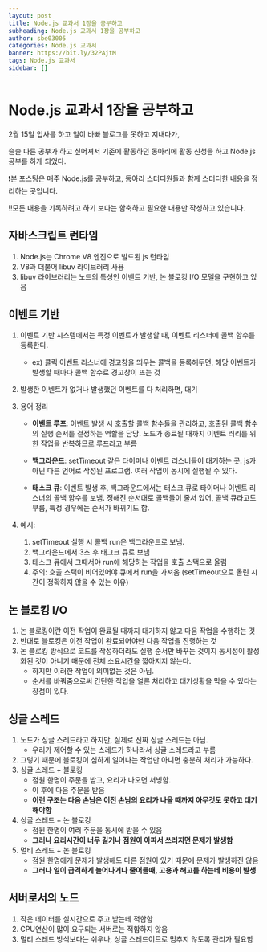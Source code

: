 ```yaml
---
layout: post
title: Node.js 교과서 1장을 공부하고
subheading: Node.js 교과서 1장을 공부하고
author: sbe03005
categories: Node.js 교과서
banner: https://bit.ly/32PAjtM
tags: Node.js 교과서
sidebar: []
---
```


# Node.js 교과서 1장을 공부하고



2월 15일 입사를 하고 일이 바빠 블로그를 못하고 지내다가, 

슬슬 다른 공부가 하고 싶어져서 기존에 활동하던 동아리에 활동 신청을 하고 Node.js 공부를 하게 되었다.



❗️본 포스팅은 매주 Node.js를 공부하고, 동아리 스터디원들과 함께 스터디한 내용을 정리하는 곳입니다.

‼️모든 내용을 기록하려고 하기 보다는 함축하고 필요한 내용만 작성하고 있습니다.



## 자바스크립트 런타임

1. Node.js는 Chrome V8 엔진으로 빌드된 js 런타임
2. V8과 더불어 libuv 라이브러리 사용
3. libuv 라이브러리는 노드의 특성인 이벤트 기반, 논 블로킹 I/O 모델을 구현하고 있음



## 이벤트 기반

1. 이벤트 기반 시스템에서는 특정 이벤트가 발생할 때, 이벤트 리스너에 콜백 함수를 등록한다.

   - ex) 클릭 이벤트 리스너에 경고창을 띄우는 콜백을 등록해두면, 해당 이벤트가 발생할 때마다 콜백 함수로 경고창이 뜨는 것

2. 발생한 이벤트가 없거나 발생했던 이벤트를 다 처리하면, 대기

   

3. 용어 정리

   - **이벤트 루프**: 이벤트 발생 시 호출할 콜백 함수들을 관리하고, 호출된 콜백 함수의 실행 순서를 결정하는 역할을 담당. 노드가 종료될 때까지 이벤트 러리를 위한 작업을 반복하므로 루프라고 부름

   - **백그라운드**: setTimeout 같은 타이머나 이벤트 리스너들이 대기하는 곳. js가 아닌 다른 언어로 작성된 프로그램. 여러 작업이 동시에 실행될 수 있다.

   - **태스크 큐**: 이벤트 발생 후, 백그라운드에서는 태스크 큐로 타이머나 이벤트 리스너의 콜백 함수를 보냄. 정해진 순서대로 콜백들이 줄서 있어, 콜백 큐라고도 부름, 특정 경우에는 순서가 바뀌기도 함.

     

4. 예시:

   1. setTimeout 실행 시 콜백 run은 백그라운드로 보냄.
   2. 백그라운드에서 3초 후 태그크 큐로 보냄
   3. 태스크 큐에서 그때서야 run에 해당하는 작업을 호출 스택으로 올림
   4. 주의: 호출 스택이 비어있어야 큐에서 run을 가져옴 (setTimeout으로 올린 시간이 정확하지 않을 수 있는 이유)



## 논 블로킹 I/O



1. 논 블로킹이란 이전 작업이 완료될 때까지 대기하지 않고 다음 작업을 수행하는 것
2. 반대로 블로킹은 이전 작업이 완료되어야만 다음 작업을 진행하는 것
3. 논 블로킹 방식으로 코드를 작성하더라도 실행 순서만 바꾸는 것이지 동시성이 활성화된 것이 아니기 때문에 전체 소요시간을 짧아지지 않는다.
   - 하지만 이러한 작업이 의미없는 것은 아님.
   - 순서를 바꿔줌으로써 간단한 작업을 얼른 처리하고 대기상황을 막을 수 있다는 장점이 있다.



## 싱글 스레드



1. 노드가 싱글 스레드라고 하지만, 실제로 진짜 싱글 스레드는 아님.
   - 우리가 제어할 수 있는 스레드가 하나라서 싱글 스레드라고 부름
2. 그렇기 때문에 블로킹이 심하게 일어나는 작업만 아니면 충분히 처리가 가능하다.
3. 싱글 스레드 + 블로킹
   - 점원 한명이 주문을 받고, 요리가 나오면 서빙함.
   - 이 후에 다음 주문을 받음
   - **이런 구조는 다음 손님은 이전 손님의 요리가 나올 때까지 아무것도 못하고 대기해야함**
4. 싱글 스레드 + 논 블로킹
   - 점원 한명이 여러 주문을 동시에 받을 수 있음
   - **그러나 요리시간이 너무 길거나 점원이 아파서 쓰러지면 문제가 발생함**
5. 멀티 스레드 + 논 블로킹
   - 점원 한명에게 문제가 발생해도 다른 점원이 있기 때문에 문제가 발생하진 않음
   - **그러나 일이 급격하게 늘어나거나 줄어들때, 고용과 해고를 하는데 비용이 발생**



## 서버로서의 노드



1. 작은 데이터를 실시간으로 주고 받는데 적합함
2. CPU연산이 많이 요구되는 서버로는 적합하지 않음
3. 멀티 스레드 방식보다는 쉬우나, 싱글 스레드이므로 멈추지 않도록 관리가 필요함